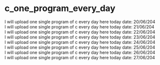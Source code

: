 # c_one_program_every_day
I will upload one single program of c every day here today date: 20/06/204<br> 
I will upload one single program of c every day here today date: 21/06/204<br> 
I will upload one single program of c every day here today date: 22/06/204<br> 
I will upload one single program of c every day here today date: 23/06/204<br> 
I will upload one single program of c every day here today date: 24/06/204<br> 
I will upload one single program of c every day here today date: 25/06/204<br> 
I will upload one single program of c every day here today date: 26/06/204<br> 
I will upload one single program of c every day here today date: 27/06/204<br> 